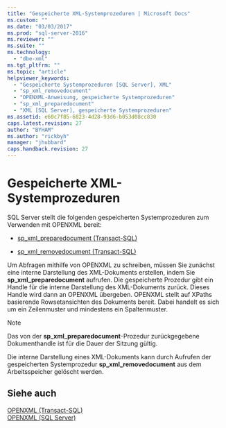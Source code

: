```yaml
---
title: "Gespeicherte XML-Systemprozeduren | Microsoft Docs"
ms.custom: ""
ms.date: "03/03/2017"
ms.prod: "sql-server-2016"
ms.reviewer: ""
ms.suite: ""
ms.technology: 
  - "dbe-xml"
ms.tgt_pltfrm: ""
ms.topic: "article"
helpviewer_keywords: 
  - "Gespeicherte Systemprozeduren [SQL Server], XML"
  - "sp_xml_removedocument"
  - "OPENXML-Anweisung, gespeicherte Systemprozeduren"
  - "sp_xml_preparedocument"
  - "XML [SQL Server], gespeicherte Systemprozeduren"
ms.assetid: e60c7f85-6823-4d28-93d6-b053d08cc830
caps.latest.revision: 27
author: "BYHAM"
ms.author: "rickbyh"
manager: "jhubbard"
caps.handback.revision: 27
---
```

# Gespeicherte XML-Systemprozeduren
  SQL Server stellt die folgenden gespeicherten Systemprozeduren zum Verwenden mit OPENXML bereit:  
  
-   [sp_xml_preparedocument &#40;Transact-SQL&#41;](../../relational-databases/system-stored-procedures/sp-xml-preparedocument-transact-sql.md)  
  
-   [sp_xml_removedocument &#40;Transact-SQL&#41;](../../relational-databases/system-stored-procedures/sp-xml-removedocument-transact-sql.md)  
  
 Um Abfragen mithilfe von OPENXML zu schreiben, müssen Sie zunächst eine interne Darstellung des XML-Dokuments erstellen, indem Sie **sp_xml_preparedocument** aufrufen. Die gespeicherte Prozedur gibt ein Handle für die interne Darstellung des XML-Dokuments zurück. Dieses Handle wird dann an OPENXML übergeben. OPENXML stellt auf XPaths basierende Rowsetansichten des Dokuments bereit. Dabei handelt es sich um ein Zeilenmuster und mindestens ein Spaltenmuster.  
  
> [!NOTE]  
>  Das von der **sp_xml_preparedocument**-Prozedur zurückgegebene Dokumenthandle ist für die Dauer der Sitzung gültig.  
  
 Die interne Darstellung eines XML-Dokuments kann durch Aufrufen der gespeicherten Systemprozedur **sp_xml_removedocument** aus dem Arbeitsspeicher gelöscht werden.  
  
## Siehe auch  
 [OPENXML &#40;Transact-SQL&#41;](../../t-sql/functions/openxml-transact-sql.md)   
 [OPENXML &#40;SQL Server&#41;](../../relational-databases/xml/openxml-sql-server.md)  
  
  
